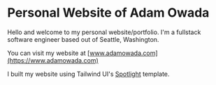 # Personal Website of Adam Owada

Hello and welcome to my personal website/portfolio. I'm a fullstack software engineer based out of Seattle, Washington.

You can visit my website at [www.adamowada.com](https://www.adamowada.com)

I built my website using Tailwind UI's [Spotlight](https://tailwindui.com/templates/spotlight) template.
